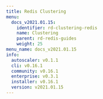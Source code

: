 ```yaml
---
title: Redis Clustering
menu:
  docs_v2021.01.15:
    identifier: rd-clustering-redis
    name: Clustering
    parent: rd-redis-guides
    weight: 25
menu_name: docs_v2021.01.15
info:
  autoscaler: v0.1.1
  cli: v0.16.1
  community: v0.16.1
  enterprise: v0.3.1
  installer: v0.16.1
  version: v2021.01.15
---
```


